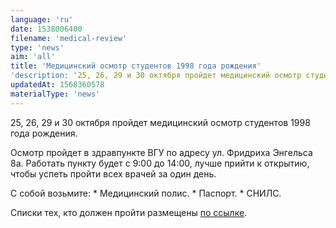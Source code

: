 ```yaml
---
language: 'ru'
date: 1538006400
filename: 'medical-review'
type: 'news'
aim: 'all'
title: 'Медицинский осмотр студентов 1998 года рождения'
'description: '25, 26, 29 и 30 октября пройдет медицинский осмотр студентов 1998 года рождения.'
updatedAt: 1568360578
materialType: 'news'
---
```

25, 26, 29 и 30 октября пройдет медицинский осмотр студентов 1998 года рождения.

Осмотр пройдет в здравпункте ВГУ по адресу ул. Фридриха Энгельса 8а. Работать пункту будет с 9:00 до 14:00, лучше прийти к открытию, чтобы успеть пройти всех врачей за один день.

С собой возьмите: \* Медицинский полис. \* Паспорт. \* СНИЛС.

Списки тех, кто должен пройти размещены [по ссылке](https://vk.com/wall-131429_5732).

